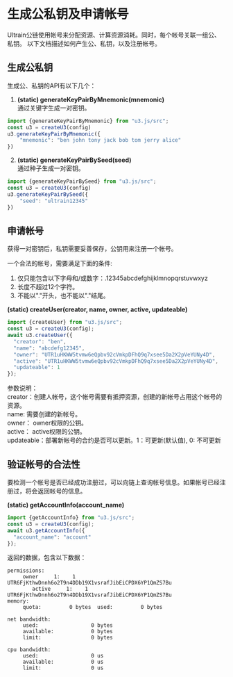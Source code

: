 # 生成公私钥及申请帐号
Ultrain公链使用帐号来分配资源、计算资源消耗。同时，每个帐号关联一组公、私钥。
以下文档描述如何产生公、私钥，以及注册帐号。

## 生成公私钥
生成公、私钥的API有以下几个：  
1. **(static) generateKeyPairByMnemonic(mnemonic)**  
通过关键字生成一对密钥。
```js
import {generateKeyPairByMnemonic} from "u3.js/src";
const u3 = createU3(config)
u3.generateKeyPairByMnemonic({
    "mnemonic": "ben john tony jack bob tom jerry alice"
})
```

2. **(static) generateKeyPairBySeed(seed)**  
通过种子生成一对密钥。
```js
import {generateKeyPairBySeed} from "u3.js/src";
const u3 = createU3(config)
u3.generateKeyPairBySeed({
    "seed": "ultrain12345"
})
```

## 申请帐号
获得一对密钥后，私钥需要妥善保存，公钥用来注册一个帐号。  

一个合法的帐号，需要满足下面的条件:  
1. 仅只能包含以下字母和/或数字：.12345abcdefghijklmnopqrstuvwxyz
2. 长度不超过12个字符。
3. 不能以"."开头，也不能以"."结尾。

**(static) createUser(creator, name, owner, active, updateable)**  
```js
import {createUser} from "u3.js/src";
const u3 = createU3(config);
await u3.createUser({
  "creator": "ben",
  "name": "abcdefg12345",
  "owner": "UTR1uHKWW5tvmw6eQpbv92cVmkpDFhQ9q7xsee5Da2X2pVeYUNy4D",
  "active": "UTR1uHKWW5tvmw6eQpbv92cVmkpDFhQ9q7xsee5Da2X2pVeYUNy4D",
  "updateable": 1
});
```

参数说明：  
creator：创建人帐号，这个帐号需要有抵押资源，创建的新帐号占用这个帐号的资源。  
name:  需要创建的新帐号。  
owner： owner权限的公钥。  
active： active权限的公钥。  
updateable：部署新帐号的合约是否可以更新。1：可更新(默认值), 0: 不可更新  

## 验证帐号的合法性

要检测一个帐号是否已经成功注册过，可以向链上查询帐号信息。如果帐号已经注册过，将会返回帐号的信息。

**(static) getAccountInfo(account_name)**  
```js
import {getAccountInfo} from "u3.js/src";
const u3 = createU3(config);
await u3.getAccountInfo({
  "account_name": "account"
});
```
返回的数据，包含以下数据：
```text
permissions:
     owner     1:    1 UTR6FjKthwDnnh6o2T9n4DDb19X1vsrafJibEiCPDX6YP1QmZS7Bu
        active     1:    1 UTR6FjKthwDnnh6o2T9n4DDb19X1vsrafJibEiCPDX6YP1QmZS7Bu
memory:
     quota:         0 bytes  used:         0 bytes

net bandwidth:
     used:                 0 bytes
     available:            0 bytes
     limit:                0 bytes

cpu bandwidth:
     used:                 0 us
     available:            0 us
     limit:                0 us
```